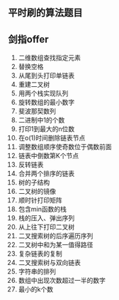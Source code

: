 ## 平时刷的算法题目

## 剑指offer

1. 二维数组查找指定元素
2. 替换空格
3. 从尾到头打印单链表
4. 重建二叉树
5. 用两个栈实现队列
6. 旋转数组的最小数字
7. 斐波那契数列
8. 二进制中1的个数
9. 打印1到最大的n位数
10. 在o(1)时间删除链表节点
11. 调整数组顺序使奇数位于偶数前面
12. 链表中倒数第K个节点
13. 反转链表
14. 合并两个排序的链表
15. 树的子结构
16. 二叉树的镜像
17. 顺时针打印矩阵
18. 包含min函数的栈
19. 栈的压入、弹出序列
20. 从上往下打印二叉树
21. 二叉搜索树的后序遍历序列
22. 二叉树中和为某一值得路径
23. 复杂链表的复制
24. 二叉搜索树与双向链表
25. 字符串的排列
26. 数组中出现次数超过一半的数字
27. 最小的k个数

